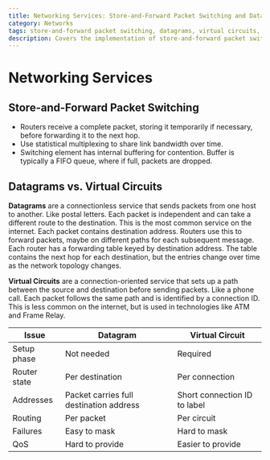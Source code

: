 ```yaml
---
title: Networking Services: Store-and-Forward Packet Switching and Datagrams vs. Virtual Circuits
category: Networks
tags: store-and-forward packet switching, datagrams, virtual circuits, routing, forwarding table, connection-oriented, connectionless
description: Covers the implementation of store-and-forward packet switching, datagrams, and virtual circuits in networking services. Discusses the differences between connectionless datagram and connection-oriented virtual circuit approaches, including their impact on routing, forwarding tables, and connection establishment. Provides an overview of the key concepts and tradeoffs involved in these fundamental networking architectures.
---
```


# Networking Services

## Store-and-Forward Packet Switching

- Routers receive a complete packet, storing it temporarily if necessary, before forwarding it to the next hop.
- Use statistical multiplexing to share link bandwidth over time.
- Switching element has internal buffering for contention. Buffer is typically a FIFO queue, where if full, packets are dropped.

## Datagrams vs. Virtual Circuits

**Datagrams** are a connectionless service that sends packets from one host to another. Like postal letters. Each packet is independent and can take a different route to the destination. This is the most common service on the internet. Each packet contains destination address. Routers use this to forward packets, maybe on different paths for each subsequent message. Each router has a forwarding table keyed by destination address. The table contains the next hop for each destination, but the entries change over time as the network topology changes.

**Virtual Circuits** are a connection-oriented service that sets up a path between the source and destination before sending packets. Like a phone call. Each packet follows the same path and is identified by a connection ID. This is less common on the internet, but is used in technologies like ATM and Frame Relay.

| Issue | Datagram | Virtual Circuit |
|-------|----------|-----------------|
| Setup phase | Not needed | Required |
| Router state | Per destination | Per connection |
| Addresses | Packet carries full destination address | Short connection ID to label|
| Routing | Per packet | Per circuit |
| Failures | Easy to mask | Hard to mask |
| QoS | Hard to provide | Easier to provide |

